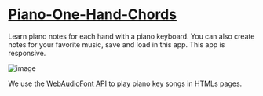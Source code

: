 # [Piano-One-Hand-Chords](https://gabriel18dx.github.io/Piano-One-Hand-Chords/)
Learn piano notes for each hand with a piano keyboard. You can also create notes for your favorite music, save and load in this app. This app is responsive.

![image](https://user-images.githubusercontent.com/29804266/172404288-96251c84-ca4d-4d85-a21a-c334eea56fc1.png)

We use the [WebAudioFont API](https://github.com/surikov/webaudiofont) to play piano key songs in HTMLs pages.
